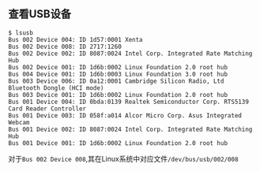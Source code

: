 
## 查看USB设备  


	$ lsusb 
	Bus 002 Device 004: ID 1d57:0001 Xenta 
	Bus 002 Device 008: ID 2717:1260  
	Bus 002 Device 002: ID 8087:0024 Intel Corp. Integrated Rate Matching Hub
	Bus 002 Device 001: ID 1d6b:0002 Linux Foundation 2.0 root hub
	Bus 004 Device 001: ID 1d6b:0003 Linux Foundation 3.0 root hub
	Bus 003 Device 006: ID 0a12:0001 Cambridge Silicon Radio, Ltd Bluetooth Dongle (HCI mode)
	Bus 003 Device 001: ID 1d6b:0002 Linux Foundation 2.0 root hub
	Bus 001 Device 004: ID 0bda:0139 Realtek Semiconductor Corp. RTS5139 Card Reader Controller
	Bus 001 Device 003: ID 058f:a014 Alcor Micro Corp. Asus Integrated Webcam
	Bus 001 Device 002: ID 8087:0024 Intel Corp. Integrated Rate Matching Hub
	Bus 001 Device 001: ID 1d6b:0002 Linux Foundation 2.0 root hub

对于`Bus 002 Device 008`,其在Linux系统中对应文件`/dev/bus/usb/002/008`  



